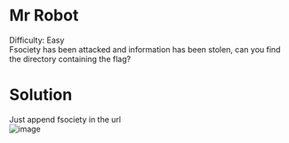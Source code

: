 # Mr Robot
Difficulty:  Easy <br>
Fsociety has been attacked and information has been stolen, can you find the directory containing the flag?
# Solution

Just append fsociety in the url <br>
![image](https://github.com/LAVANYA-PIDIKITI/PECAN-_Practice-challenges/assets/98797256/99042934-1434-483c-abb7-bbb9dcd1ba43)
